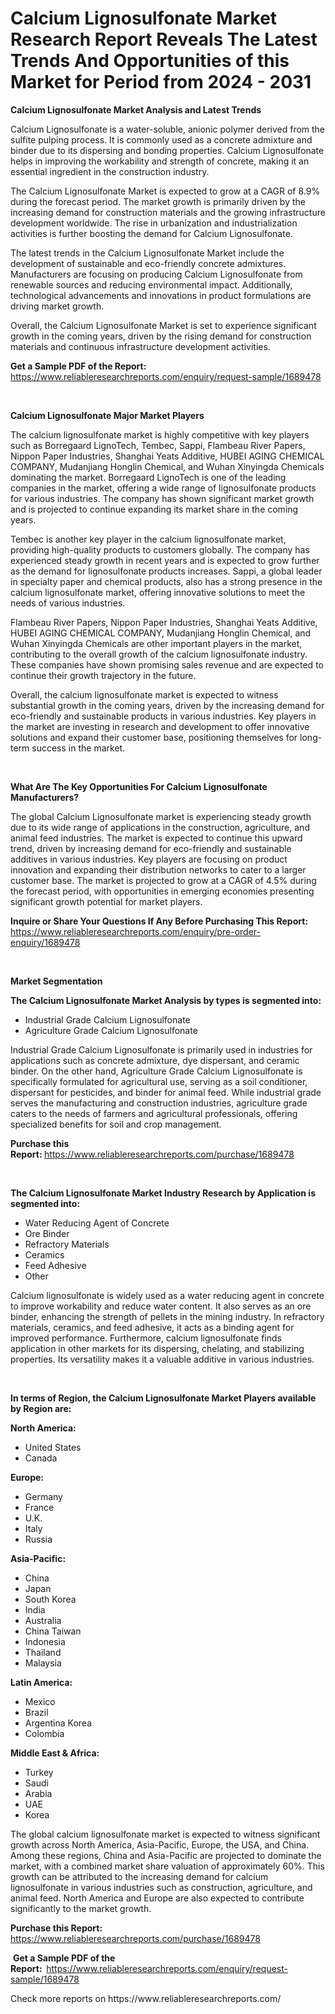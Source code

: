 <p><h1>Calcium Lignosulfonate Market Research Report Reveals The Latest Trends And Opportunities of this Market for Period from 2024 - 2031</h1></p><p><strong>Calcium Lignosulfonate Market Analysis and Latest Trends</strong></p>
<p><p>Calcium Lignosulfonate is a water-soluble, anionic polymer derived from the sulfite pulping process. It is commonly used as a concrete admixture and binder due to its dispersing and bonding properties. Calcium Lignosulfonate helps in improving the workability and strength of concrete, making it an essential ingredient in the construction industry.</p><p>The Calcium Lignosulfonate Market is expected to grow at a CAGR of 8.9% during the forecast period. The market growth is primarily driven by the increasing demand for construction materials and the growing infrastructure development worldwide. The rise in urbanization and industrialization activities is further boosting the demand for Calcium Lignosulfonate.</p><p>The latest trends in the Calcium Lignosulfonate Market include the development of sustainable and eco-friendly concrete admixtures. Manufacturers are focusing on producing Calcium Lignosulfonate from renewable sources and reducing environmental impact. Additionally, technological advancements and innovations in product formulations are driving market growth.</p><p>Overall, the Calcium Lignosulfonate Market is set to experience significant growth in the coming years, driven by the rising demand for construction materials and continuous infrastructure development activities.</p></p>
<p><strong>Get a Sample PDF of the Report:&nbsp;</strong> <a href="https://www.reliableresearchreports.com/enquiry/request-sample/1689478">https://www.reliableresearchreports.com/enquiry/request-sample/1689478</a></p>
<p>&nbsp;</p>
<p><strong>Calcium Lignosulfonate Major Market Players</strong></p>
<p><p>The calcium lignosulfonate market is highly competitive with key players such as Borregaard LignoTech, Tembec, Sappi, Flambeau River Papers, Nippon Paper Industries, Shanghai Yeats Additive, HUBEI AGING CHEMICAL COMPANY, Mudanjiang Honglin Chemical, and Wuhan Xinyingda Chemicals dominating the market. Borregaard LignoTech is one of the leading companies in the market, offering a wide range of lignosulfonate products for various industries. The company has shown significant market growth and is projected to continue expanding its market share in the coming years.</p><p>Tembec is another key player in the calcium lignosulfonate market, providing high-quality products to customers globally. The company has experienced steady growth in recent years and is expected to grow further as the demand for lignosulfonate products increases. Sappi, a global leader in specialty paper and chemical products, also has a strong presence in the calcium lignosulfonate market, offering innovative solutions to meet the needs of various industries.</p><p>Flambeau River Papers, Nippon Paper Industries, Shanghai Yeats Additive, HUBEI AGING CHEMICAL COMPANY, Mudanjiang Honglin Chemical, and Wuhan Xinyingda Chemicals are other important players in the market, contributing to the overall growth of the calcium lignosulfonate industry. These companies have shown promising sales revenue and are expected to continue their growth trajectory in the future.</p><p>Overall, the calcium lignosulfonate market is expected to witness substantial growth in the coming years, driven by the increasing demand for eco-friendly and sustainable products in various industries. Key players in the market are investing in research and development to offer innovative solutions and expand their customer base, positioning themselves for long-term success in the market.</p></p>
<p>&nbsp;</p>
<p><strong>What Are The Key Opportunities For Calcium Lignosulfonate Manufacturers?</strong></p>
<p><p>The global Calcium Lignosulfonate market is experiencing steady growth due to its wide range of applications in the construction, agriculture, and animal feed industries. The market is expected to continue this upward trend, driven by increasing demand for eco-friendly and sustainable additives in various industries. Key players are focusing on product innovation and expanding their distribution networks to cater to a larger customer base. The market is projected to grow at a CAGR of 4.5% during the forecast period, with opportunities in emerging economies presenting significant growth potential for market players.</p></p>
<p><strong>Inquire or Share Your Questions If Any Before Purchasing This Report:</strong> <a href="https://www.reliableresearchreports.com/enquiry/pre-order-enquiry/1689478">https://www.reliableresearchreports.com/enquiry/pre-order-enquiry/1689478</a></p>
<p>&nbsp;</p>
<p><strong>Market Segmentation</strong></p>
<p><strong>The Calcium Lignosulfonate Market Analysis by types is segmented into:</strong></p>
<p><ul><li>Industrial Grade Calcium Lignosulfonate</li><li>Agriculture Grade Calcium Lignosulfonate</li></ul></p>
<p><p>Industrial Grade Calcium Lignosulfonate is primarily used in industries for applications such as concrete admixture, dye dispersant, and ceramic binder. On the other hand, Agriculture Grade Calcium Lignosulfonate is specifically formulated for agricultural use, serving as a soil conditioner, dispersant for pesticides, and binder for animal feed. While industrial grade serves the manufacturing and construction industries, agriculture grade caters to the needs of farmers and agricultural professionals, offering specialized benefits for soil and crop management.</p></p>
<p><strong>Purchase this Report:&nbsp;</strong><a href="https://www.reliableresearchreports.com/purchase/1689478">https://www.reliableresearchreports.com/purchase/1689478</a></p>
<p>&nbsp;</p>
<p><strong>The Calcium Lignosulfonate Market Industry Research by Application is segmented into:</strong></p>
<p><ul><li>Water Reducing Agent of Concrete</li><li>Ore Binder</li><li>Refractory Materials</li><li>Ceramics</li><li>Feed Adhesive</li><li>Other</li></ul></p>
<p><p>Calcium lignosulfonate is widely used as a water reducing agent in concrete to improve workability and reduce water content. It also serves as an ore binder, enhancing the strength of pellets in the mining industry. In refractory materials, ceramics, and feed adhesive, it acts as a binding agent for improved performance. Furthermore, calcium lignosulfonate finds application in other markets for its dispersing, chelating, and stabilizing properties. Its versatility makes it a valuable additive in various industries.</p></p>
<p>&nbsp;</p>
<p><strong>In terms of Region, the Calcium Lignosulfonate Market Players available by Region are:</strong></p>
<p>
    <p> <strong> North America: </strong>
        <ul>
            <li>United States</li>
            <li>Canada</li>
        </ul>
        </p> 
    <p> <strong> Europe: </strong>
        <ul>
            <li>Germany</li>
            <li>France</li>
            <li>U.K.</li>
            <li>Italy</li>
            <li>Russia</li>
        </ul>
        </p> 
    <p> <strong> Asia-Pacific: </strong>
        <ul>
            <li>China</li>
            <li>Japan</li>
            <li>South Korea</li>
            <li>India</li>
            <li>Australia</li>
            <li>China Taiwan</li>
            <li>Indonesia</li>
            <li>Thailand</li>
            <li>Malaysia</li>
        </ul>
        </p> 
    <p> <strong> Latin America: </strong>
        <ul>
            <li>Mexico</li>
            <li>Brazil</li>
            <li>Argentina Korea</li>
            <li>Colombia</li>
        </ul>
        </p> 
    <p> <strong> Middle East & Africa: </strong>
        <ul>
            <li>Turkey</li>
            <li>Saudi</li>
            <li>Arabia</li>
            <li>UAE</li>
            <li>Korea</li>
        </ul>
    </p>
    </p>
<p><p>The global calcium lignosulfonate market is expected to witness significant growth across North America, Asia-Pacific, Europe, the USA, and China. Among these regions, China and Asia-Pacific are projected to dominate the market, with a combined market share valuation of approximately 60%. This growth can be attributed to the increasing demand for calcium lignosulfonate in various industries such as construction, agriculture, and animal feed. North America and Europe are also expected to contribute significantly to the market growth.</p></p>
<p><strong>Purchase this Report: </strong><a href="https://www.reliableresearchreports.com/purchase/1689478">https://www.reliableresearchreports.com/purchase/1689478</a></p>
<p>&nbsp;<strong>Get a Sample PDF of the Report:&nbsp;&nbsp;</strong><a href="https://www.reliableresearchreports.com/enquiry/request-sample/1689478">https://www.reliableresearchreports.com/enquiry/request-sample/1689478</a></p>
<p><strong></strong></p>
<p>Check more reports on https://www.reliableresearchreports.com/</p>